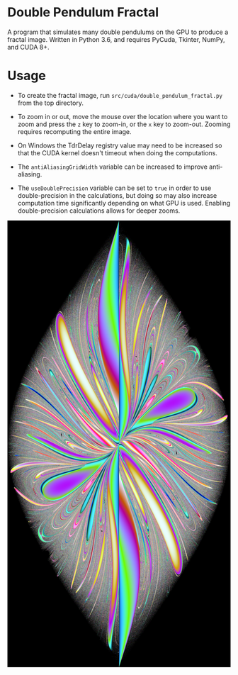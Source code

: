 # Double Pendulum Fractal
A program that simulates many double pendulums on the GPU to produce a fractal image. Written in Python 3.6, and requires PyCuda, Tkinter, NumPy, and CUDA 8+.

# Usage
* To create the fractal image, run `src/cuda/double_pendulum_fractal.py` from the top directory. 

* To zoom in or out, move the mouse over the location where you want to zoom and press the `z` key to zoom-in, or the `x` key to zoom-out. Zooming requires recomputing the entire image.

* On Windows the TdrDelay registry value may need to be increased so that the CUDA kernel doesn't timeout when doing the computations.

* The `antiAliasingGridWidth` variable can be increased to improve anti-aliasing.

* The `useDoublePrecision` variable can be set to `true` in order to use double-precision in the calculations, but doing so may also increase computation time significantly depending on what GPU is used. Enabling double-precision calculations allows for deeper zooms.

<p align="center">
  <img src="https://raw.githubusercontent.com/tryabin/double-pendulum-fractal/master/double%20pendulum%20fractal.png" alt="fractal image example"/>
</p>

